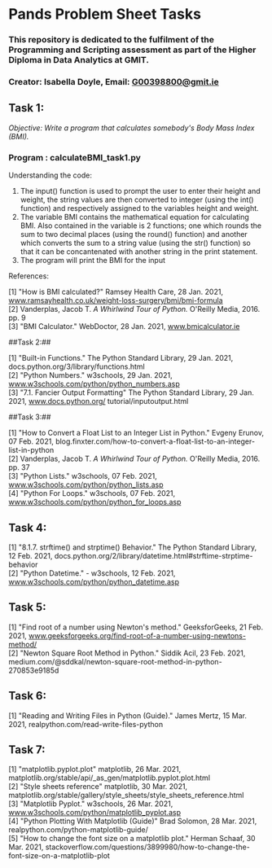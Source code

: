 # Pands Problem Sheet Tasks
### This repository is dedicated to the fulfilment of the Programming and Scripting assessment as part of the Higher Diploma in Data Analytics at GMIT.
### Creator: Isabella Doyle, Email: G00398800@gmit.ie

## Task 1:

*Objective: Write a program that calculates somebody's Body Mass Index (BMI).*

### Program : calculateBMI_task1.py

Understanding the code: 

1. The input() function is used to prompt the user to enter their height and weight, the string values are then converted to integer (using the int() function) and respectively assigned to the variables height and weight. 
2. The variable BMI contains the mathematical equation for calculating BMI. Also contained in the variable is 2 functions; one which rounds the sum to two decimal places (using the round() function) and another which converts the sum to a string value (using the str() function) so that it can be concantenated with another string in the print statement. 
3. The program will print the BMI for the input

References:

[1] "How is BMI calculated?" Ramsey Health Care, 28 Jan. 2021,
www.ramsayhealth.co.uk/weight-loss-surgery/bmi/bmi-formula</br>
[2] Vanderplas, Jacob T. *A Whirlwind Tour of Python.* O'Reilly Media, 2016. pp. 9</br>
[3] "BMI Calculator." WebDoctor, 28 Jan. 2021, www.bmicalculator.ie 

##Task 2:##

[1] "Built-in Functions." The Python Standard Library, 29 Jan. 2021, docs.python.org/3/library/functions.html</br> 
[2] "Python Numbers." w3schools, 29 Jan. 2021, www.w3schools.com/python/python_numbers.asp</br>
[3] "7.1. Fancier Output Formatting" The Python Standard Library, 29 Jan. 2021, www.docs.python.org/          tutorial/inputoutput.html

##Task 3:##

[1] "How to Convert a Float List to an Integer List in Python." Evgeny Erunov, 07 Feb. 2021,
    blog.finxter.com/how-to-convert-a-float-list-to-an-integer-list-in-python</br>
[2] Vanderplas, Jacob T. *A Whirlwind Tour of Python.* O'Reilly Media, 2016. pp. 37</br>
[3] "Python Lists." w3schools, 07 Feb. 2021, www.w3schools.com/python/python_lists.asp</br>
[4] "Python For Loops." w3schools, 07 Feb. 2021, www.w3schools.com/python/python_for_loops.asp

<h2>Task 4:</h2>

[1] "8.1.7. strftime() and strptime() Behavior." The Python Standard Library, 12 Feb. 2021, docs.python.org/2/library/datetime.html#strftime-strptime-behavior</br>
[2] "Python Datetime." - w3schools, 12 Feb. 2021, www.w3schools.com/python/python_datetime.asp

<h2>Task 5:</h2>

[1] "Find root of a number using Newton's method." GeeksforGeeks, 21 Feb. 2021, www.geeksforgeeks.org/find-root-of-a-number-using-newtons-method/</br>
[2] "Newton Square Root Method in Python." Siddik Acil, 23 Feb. 2021, medium.com/@sddkal/newton-square-root-method-in-python-270853e9185d

<h2>Task 6:</h2>

[1] "Reading and Writing Files in Python (Guide)." James Mertz, 15 Mar. 2021, realpython.com/read-write-files-python

<h2>Task 7:</h2>

[1] "matplotlib.pyplot.plot" matplotlib, 26 Mar. 2021, matplotlib.org/stable/api/_as_gen/matplotlib.pyplot.plot.html</br>
[2] "Style sheets reference" matplotlib, 30 Mar. 2021, matplotlib.org/stable/gallery/style_sheets/style_sheets_reference.html</br>
[3] "Matplotlib Pyplot." w3schools, 26 Mar. 2021, www.w3schools.com/python/matplotlib_pyplot.asp</br>
[4] "Python Plotting With Matplotlib (Guide)" Brad Solomon, 28 Mar. 2021, realpython.com/python-matplotlib-guide/</br>
[5] "How to change the font size on a matplotlib plot." Herman Schaaf, 30 Mar. 2021, stackoverflow.com/questions/3899980/how-to-change-the-font-size-on-a-matplotlib-plot